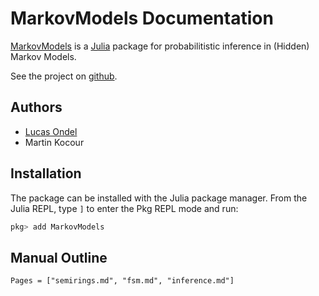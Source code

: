# MarkovModels Documentation

[MarkovModels](https://github.com/BUTSpeechFIT/MarkovModels.jl) is a
[Julia](https://julialang.org/) package for probabilitistic inference
in (Hidden) Markov Models.

See the project on [github](https://github.com/lucasondel/MarkovModels.jl).

## Authors

* [Lucas Ondel](https://lucasondel.github.io)
* Martin Kocour

## Installation

The package can be installed with the Julia package manager. From the
Julia REPL, type `]` to enter the Pkg REPL mode and run:
```julia
pkg> add MarkovModels
```

## Manual Outline

```@contents
Pages = ["semirings.md", "fsm.md", "inference.md"]
```

